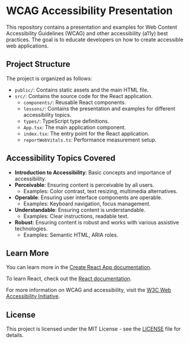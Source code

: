 # WCAG Accessibility Presentation

This repository contains a presentation and examples for Web Content Accessibility Guidelines (WCAG) and other accessibility (a11y) best practices. The goal is to educate developers on how to create accessible web applications.

## Project Structure

The project is organized as follows:

- `public/`: Contains static assets and the main HTML file.
- `src/`: Contains the source code for the React application.
  - `components/`: Reusable React components.
  - `lessons/`: Contains the presentation and examples for different accessibility topics.
  - `types/`: TypeScript type definitions.
  - `App.tsx`: The main application component.
  - `index.tsx`: The entry point for the React application.
  - `reportWebVitals.ts`: Performance measurement setup.

## Accessibility Topics Covered

- **Introduction to Accessibility**: Basic concepts and importance of accessibility.
- **Perceivable**: Ensuring content is perceivable by all users.
  - Examples: Color contrast, text resizing, multimedia alternatives.
- **Operable**: Ensuring user interface components are operable.
  - Examples: Keyboard navigation, focus management.
- **Understandable**: Ensuring content is understandable.
  - Examples: Clear instructions, readable text.
- **Robust**: Ensuring content is robust and works with various assistive technologies.
  - Examples: Semantic HTML, ARIA roles.

## Learn More

You can learn more in the [Create React App documentation](https://facebook.github.io/create-react-app/docs/getting-started).

To learn React, check out the [React documentation](https://reactjs.org/).

For more information on WCAG and accessibility, visit the [W3C Web Accessibility Initiative](https://www.w3.org/WAI/).

## License

This project is licensed under the MIT License - see the [LICENSE](LICENSE) file for details.